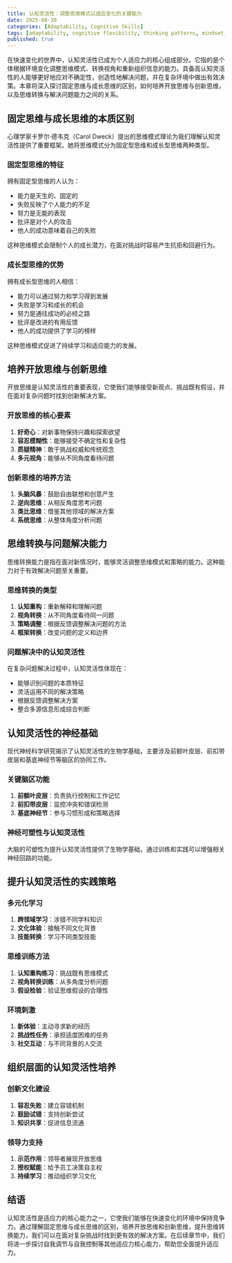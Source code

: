 ```yaml
---
title: 认知灵活性：调整思维模式以适应变化的关键能力
date: 2025-08-30
categories: [Adaptability, Cognitive Skills]
tags: [adaptability, cognitive flexibility, thinking patterns, mindset, problem solving]
published: true
---
```


在快速变化的世界中，认知灵活性已成为个人适应力的核心组成部分。它指的是个体根据环境变化调整思维模式、转换视角和重新组织信息的能力。具备高认知灵活性的人能够更好地应对不确定性，创造性地解决问题，并在复杂环境中做出有效决策。本章将深入探讨固定思维与成长思维的区别，如何培养开放思维与创新思维，以及思维转换与解决问题能力之间的关系。

## 固定思维与成长思维的本质区别

心理学家卡罗尔·德韦克（Carol Dweck）提出的思维模式理论为我们理解认知灵活性提供了重要框架。她将思维模式分为固定型思维和成长型思维两种类型。

### 固定型思维的特征
拥有固定型思维的人认为：
- 能力是天生的、固定的
- 失败反映了个人能力的不足
- 努力是无能的表现
- 批评是对个人的攻击
- 他人的成功意味着自己的失败

这种思维模式会限制个人的成长潜力，在面对挑战时容易产生抗拒和回避行为。

### 成长型思维的优势
拥有成长型思维的人相信：
- 能力可以通过努力和学习得到发展
- 失败是学习和成长的机会
- 努力是通往成功的必经之路
- 批评是改进的有用反馈
- 他人的成功提供了学习的榜样

这种思维模式促进了持续学习和适应能力的发展。

## 培养开放思维与创新思维

开放思维是认知灵活性的重要表现，它使我们能够接受新观点、挑战既有假设，并在面对复杂问题时找到创新解决方案。

### 开放思维的核心要素
1. **好奇心**：对新事物保持兴趣和探索欲望
2. **容忍模糊性**：能够接受不确定性和复杂性
3. **质疑精神**：敢于挑战权威和传统观念
4. **多元视角**：能够从不同角度看待问题

### 创新思维的培养方法
1. **头脑风暴**：鼓励自由联想和创意产生
2. **逆向思维**：从相反角度思考问题
3. **类比思维**：借鉴其他领域的解决方案
4. **系统思维**：从整体角度分析问题

## 思维转换与问题解决能力

思维转换能力是指在面对新情况时，能够灵活调整思维模式和策略的能力。这种能力对于有效解决问题至关重要。

### 思维转换的类型
1. **认知重构**：重新解释和理解问题
2. **视角转换**：从不同角度看待同一问题
3. **策略调整**：根据反馈调整解决问题的方法
4. **框架转换**：改变问题的定义和边界

### 问题解决中的认知灵活性
在复杂问题解决过程中，认知灵活性体现在：
- 能够识别问题的本质特征
- 灵活运用不同的解决策略
- 根据反馈调整解决方案
- 整合多源信息形成综合判断

## 认知灵活性的神经基础

现代神经科学研究揭示了认知灵活性的生物学基础，主要涉及前额叶皮层、前扣带皮层和基底神经节等脑区的协同工作。

### 关键脑区功能
1. **前额叶皮层**：负责执行控制和工作记忆
2. **前扣带皮层**：监控冲突和错误检测
3. **基底神经节**：参与习惯形成和策略选择

### 神经可塑性与认知灵活性
大脑的可塑性为提升认知灵活性提供了生物学基础，通过训练和实践可以增强相关神经回路的功能。

## 提升认知灵活性的实践策略

### 多元化学习
1. **跨领域学习**：涉猎不同学科知识
2. **文化体验**：接触不同文化背景
3. **技能转换**：学习不同类型技能

### 思维训练方法
1. **认知重构练习**：挑战既有思维模式
2. **视角转换训练**：从多角度分析问题
3. **假设检验**：验证思维假设的合理性

### 环境刺激
1. **新体验**：主动寻求新的经历
2. **挑战性任务**：承担适度困难的任务
3. **社交互动**：与不同背景的人交流

## 组织层面的认知灵活性培养

### 创新文化建设
1. **容忍失败**：建立容错机制
2. **鼓励试错**：支持创新尝试
3. **知识共享**：促进信息流通

### 领导力支持
1. **示范作用**：领导者展现开放思维
2. **授权赋能**：给予员工决策自主权
3. **持续学习**：推动组织学习文化

## 结语

认知灵活性是适应力的核心能力之一，它使我们能够在快速变化的环境中保持竞争力。通过理解固定思维与成长思维的区别，培养开放思维和创新思维，提升思维转换能力，我们可以在面对复杂挑战时找到更有效的解决方案。在后续章节中，我们将进一步探讨自我调节与自我控制等其他适应力核心能力，帮助您全面提升适应力。